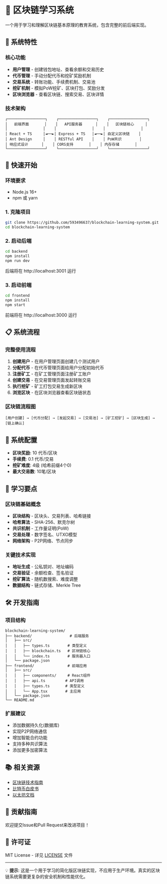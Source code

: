 # 🔗 区块链学习系统

一个用于学习和理解区块链基本原理的教育系统，包含完整的前后端实现。

## 🌟 系统特性

### 核心功能
- **用户管理** - 创建钱包地址、查看余额和交易历史
- **代币管理** - 手动分配代币和挖矿奖励机制
- **交易系统** - 转账功能、手续费机制、交易池
- **挖矿机制** - 模拟PoW挖矿、区块打包、奖励分发
- **区块浏览器** - 查看区块链、搜索交易、区块详情

### 技术架构
```
┌─────────────────┐    ┌─────────────────┐    ┌─────────────────┐
│   前端界面       │    │   API服务器      │    │   区块链核心     │
│                │    │                │    │                │
│ React + TS     │◄──►│ Express + TS   │◄──►│ 自定义区块链    │
│ Ant Design     │    │ RESTful API    │    │ PoW共识        │
│ 响应式设计      │    │ CORS支持       │    │ 内存存储       │
└─────────────────┘    └─────────────────┘    └─────────────────┘
```

## 🚀 快速开始

### 环境要求
- Node.js 16+
- npm 或 yarn

### 1. 克隆项目
```bash
git clone https://github.com/593496637/blockchain-learning-system.git
cd blockchain-learning-system
```

### 2. 启动后端
```bash
cd backend
npm install
npm run dev
```
后端将在 http://localhost:3001 运行

### 3. 启动前端
```bash
cd frontend
npm install
npm start
```
前端将在 http://localhost:3000 运行

## 📋 系统流程

### 完整使用流程
1. **创建用户** - 在用户管理页面创建几个测试用户
2. **分配代币** - 在代币管理页面给用户分配初始代币
3. **注册矿工** - 在矿工管理页面注册矿工账户
4. **创建交易** - 在交易管理页面发起转账交易
5. **执行挖矿** - 矿工打包交易生成新区块
6. **浏览区块** - 在区块浏览器查看区块链状态

### 区块链流程图
```
[用户创建] → [代币分配] → [发起交易] → [交易池] → [矿工挖矿] → [区块生成] → [链上确认]
```

## 🔧 系统配置

- **区块奖励**: 10 代币/区块
- **手续费**: 0.1 代币/交易
- **挖矿难度**: 4级 (哈希前缀4个0)
- **最大交易数**: 10笔/区块

## 📖 学习要点

### 区块链基础概念
- **区块结构** - 区块头、交易列表、哈希链接
- **哈希算法** - SHA-256、默克尔树
- **共识机制** - 工作量证明(PoW)
- **交易处理** - 数字签名、UTXO模型
- **网络架构** - P2P网络、节点同步

### 关键技术实现
- **地址生成** - 公私钥对、地址编码
- **交易验证** - 余额检查、签名验证
- **挖矿算法** - 随机数搜索、难度调整
- **数据结构** - 链式存储、Merkle Tree

## 🛠️ 开发指南

### 项目结构
```
blockchain-learning-system/
├── backend/                 # 后端服务
│   ├── src/
│   │   ├── types.ts        # 类型定义
│   │   ├── blockchain.ts   # 区块链核心
│   │   └── index.ts        # 服务器入口
│   └── package.json
├── frontend/               # 前端应用
│   ├── src/
│   │   ├── components/     # React组件
│   │   ├── api.ts         # API调用
│   │   ├── types.ts       # 类型定义
│   │   └── App.tsx        # 主应用
│   └── package.json
└── README.md
```

### 扩展建议
- 添加数据持久化(数据库)
- 实现P2P网络通信
- 增加智能合约功能
- 支持多种共识算法
- 添加更多加密算法

## 📚 相关资源

- [区块链技术指南](https://github.com/yeasy/blockchain_guide)
- [比特币白皮书](https://bitcoin.org/bitcoin.pdf)
- [以太坊文档](https://ethereum.org/zh/developers/docs/)

## 🤝 贡献指南

欢迎提交Issue和Pull Request来改进项目！

## 📄 许可证

MIT License - 详见 [LICENSE](LICENSE) 文件

---

💡 **提示**: 这是一个用于学习的简化版区块链实现，不应用于生产环境。真实的区块链系统需要更复杂的安全机制和性能优化。
